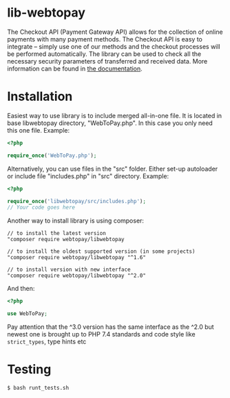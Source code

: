 lib-webtopay
========

The Checkout API (Payment Gateway API) allows for the collection of online payments with many payment methods. 
The Checkout API is easy to integrate – simply use one of our methods and the checkout processes will be performed 
automatically. The library can be used to check all the necessary security parameters of transferred and received data.
More information can be found in [the documentation](https://developers.paysera.com/en/checkout/basic).

Installation
============

Easiest way to use library is to include merged all-in-one file.
It is located in base libwebtopay directory, "WebToPay.php".
In this case you only need this one file.
Example:
```php
<?php

require_once('WebToPay.php');
```
Alternatively, you can use files in the "src" folder.
Either set-up autoloader or include file "includes.php" in "src" directory.
Example:
```php
<?php

require_once('libwebtopay/src/includes.php');
// Your code goes here
```
Another way to install library is using composer:
```
// to install the latest version
"composer require webtopay/libwebtopay

// to install the oldest supported version (in some projects)
"composer require webtopay/libwebtopay "^1.6"

// to install version with new interface
"composer require webtopay/libwebtopay "^2.0"
```

And then:
```php
<?php

use WebToPay;
```

Pay attention that the ^3.0 version has the same interface as the ^2.0 but newest one is brought up to 
PHP 7.4 standards  and code style like `strict_types`, type hints etc

Testing
=======

    $ bash runt_tests.sh
